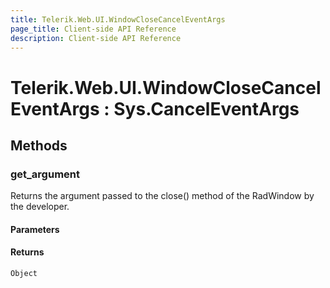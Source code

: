 ```yaml
---
title: Telerik.Web.UI.WindowCloseCancelEventArgs
page_title: Client-side API Reference
description: Client-side API Reference
---
```


# Telerik.Web.UI.WindowCloseCancelEventArgs : Sys.CancelEventArgs 

## Methods

###  get_argument

Returns the argument passed to the close() method of the RadWindow by the developer. 

#### Parameters

#### Returns

`Object` 
